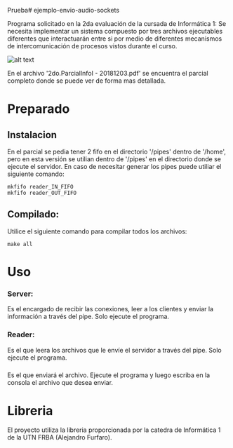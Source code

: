Prueba# ejemplo-envio-audio-sockets

Programa solicitado en la 2da evaluación de la cursada de Informática 1:
Se necesita implementar un sistema compuesto por tres archivos ejecutables diferentes que interactuarán entre si por medio de diferentes mecanismos de intercomunicación de procesos vistos durante el curso.

![alt text](https://github.com/AgustinCastilla/ejemplo-transmision-fifo-sockets/blob/main/esquema.jpg?raw=true)

En el archivo '2do.ParcialInfoI - 20181203.pdf' se encuentra el parcial completo donde se puede ver de forma mas detallada.

# Preparado

## Instalacion

En el parcial se pedia tener 2 fifo en el directorio '/pipes' dentro de '/home', pero en esta versión se utilian dentro de '/pipes' en el directorio donde se ejecute el servidor.
En caso de necesitar generar los pipes puede utiliar el siguiente comando:
```
mkfifo reader_IN_FIFO
mkfifo reader_OUT_FIFO
```

## Compilado:

Utilice el siguiente comando para compilar todos los archivos:
```
make all
```

# Uso

### Server:
Es el encargado de recibir las conexiones, leer a los clientes y enviar la información a través del pipe.
Solo ejecute el programa.

### Reader:
Es el que leera los archivos que le envíe el servidor a través del pipe. 
Solo ejecute el programa.

###
Es el que enviará el archivo.
Ejecute el programa y luego escriba en la consola el archivo que desea enviar.

# Libreria

El proyecto utiliza la libreria proporcionada por la catedra de Informática 1 de la UTN FRBA (Alejandro Furfaro).
